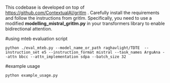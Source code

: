 This codebase is developed on top of https://github.com/ContextualAI/gritlm .
Carefully install the requirements and follow the instructions from gritlm.
Specifically, you need to use a modified **modelling_mistral_gritlm.py** in your transformers library to enable bidirectional attention.


#using mteb evaluation script
```
python ./eval_mteb.py --model_name_or_path raghavlight/TDTE  --instruction_set e5 --instruction_format mistral --task_names ArguAna --attn bbcc --attn_implementation sdpa --batch_size 32
```

#example usage
```
python example_usage.py
```